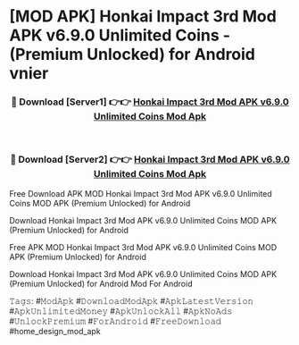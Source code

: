 # [MOD APK] Honkai Impact 3rd Mod APK v6.9.0 Unlimited Coins - (Premium Unlocked) for Android vnier



<div align="center">
<h3>🔴 Download [Server1] 👉👉 <a href="https://momento.my/?title=Honkai_Impact_3rd_Mod_APK_v6.9.0_Unlimited_Coins">Honkai Impact 3rd Mod APK v6.9.0 Unlimited Coins Mod Apk</a></h3><br>

<h3>🔴 Download [Server2] 👉👉 <a href="https://momento.my/?title=Honkai_Impact_3rd_Mod_APK_v6.9.0_Unlimited_Coins">Honkai Impact 3rd Mod APK v6.9.0 Unlimited Coins Mod Apk</a></h3>
</div>



Free Download APK MOD Honkai Impact 3rd Mod APK v6.9.0 Unlimited Coins MOD APK (Premium Unlocked) for Android

Download Honkai Impact 3rd Mod APK v6.9.0 Unlimited Coins MOD APK (Premium Unlocked) for Android

Free APK MOD Honkai Impact 3rd Mod APK v6.9.0 Unlimited Coins MOD APK (Premium Unlocked) for Android

Download Honkai Impact 3rd Mod APK v6.9.0 Unlimited Coins MOD APK (Premium Unlocked) for Android Mod For Android

𝚃𝚊𝚐𝚜: #𝙼𝚘𝚍𝙰𝚙𝚔 #𝙳𝚘𝚠𝚗𝚕𝚘𝚊𝚍𝙼𝚘𝚍𝙰𝚙𝚔 #𝙰𝚙𝚔𝙻𝚊𝚝𝚎𝚜𝚝𝚅𝚎𝚛𝚜𝚒𝚘𝚗 #𝙰𝚙𝚔𝚄𝚗𝚕𝚒𝚖𝚒𝚝𝚎𝚍𝙼𝚘𝚗𝚎𝚢 #𝙰𝚙𝚔𝚄𝚗𝚕𝚘𝚌𝚔𝙰𝚕𝚕 #𝙰𝚙𝚔𝙽𝚘𝙰𝚍𝚜 #𝚄𝚗𝚕𝚘𝚌𝚔𝙿𝚛𝚎𝚖𝚒𝚞𝚖 #𝙵𝚘𝚛𝙰𝚗𝚍𝚛𝚘𝚒𝚍 #𝙵𝚛𝚎𝚎𝙳𝚘𝚠𝚗𝚕𝚘𝚊𝚍 #home_design_mod_apk
